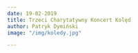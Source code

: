 ```yaml
---
date: 19-02-2019
title: Trzeci Charytatywny Koncert Kolęd
author: Patryk Dymiński
image: "/img/koledy.jpg"

---
```

